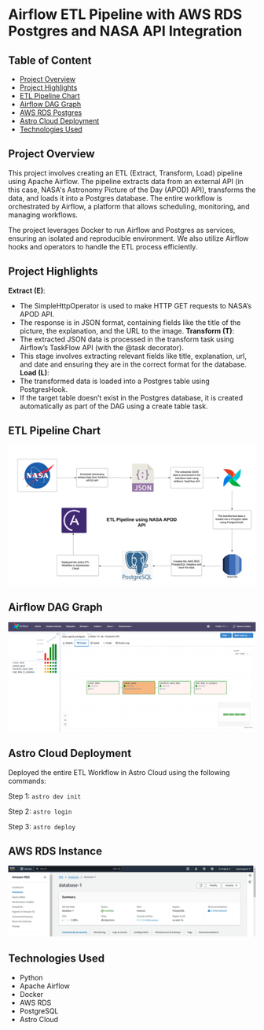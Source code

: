 # Airflow ETL Pipeline with AWS RDS Postgres and NASA API Integration

## Table of Content

- [Project Overview](#project-overview)
- [Project Highlights](#project-highlights)
- [ETL Pipeline Chart](#etl-pipeline-chart)
- [Airflow DAG Graph](#airflow-dag-graph)
- [AWS RDS Postgres](#airflow-dag-graph)
- [Astro Cloud Deployment](#astro-cloud-deployment)
- [Technologies Used](#technologies-used)

## Project Overview

This project involves creating an ETL (Extract, Transform, Load) pipeline using Apache Airflow. The pipeline extracts data from an external API (in this case, NASA's Astronomy Picture of the Day (APOD) API), transforms the data, and loads it into a Postgres database. The entire workflow is orchestrated by Airflow, a platform that allows scheduling, monitoring, and managing workflows.

The project leverages Docker to run Airflow and Postgres as services, ensuring an isolated and reproducible environment. We also utilize Airflow hooks and operators to handle the ETL process efficiently.

## Project Highlights

**Extract (E)**:

- The SimpleHttpOperator is used to make HTTP GET requests to NASA’s APOD API.
- The response is in JSON format, containing fields like the title of the picture, the explanation, and the URL to the image.
  **Transform (T)**:
- The extracted JSON data is processed in the transform task using Airflow’s TaskFlow API (with the @task decorator).
- This stage involves extracting relevant fields like title, explanation, url, and date and ensuring they are in the correct format for the database.
  **Load (L)**:
- The transformed data is loaded into a Postgres table using PostgresHook.
- If the target table doesn’t exist in the Postgres database, it is created automatically as part of the DAG using a create table task.

## ETL Pipeline Chart

![Alt text](imgs/use_case_diagram.png)

## Airflow DAG Graph

![Alt text](imgs/astro_airflow_dag.png)

## Astro Cloud Deployment

Deployed the entire ETL Workflow in Astro Cloud using the following commands:

Step 1:
`astro dev init`

Step 2:
`astro login`

Step 3:
`astro deploy`

## AWS RDS Instance

![Alt text](imgs/aws_rds.png)

## Technologies Used

- Python
- Apache Airflow
- Docker
- AWS RDS
- PostgreSQL
- Astro Cloud
